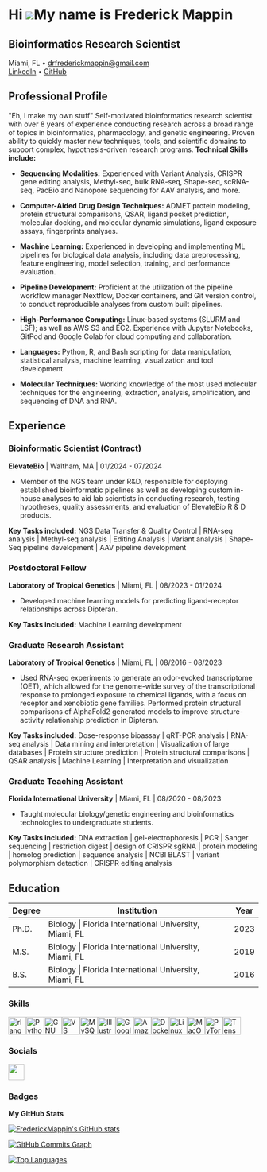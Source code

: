 Hi ![](https://user-images.githubusercontent.com/18350557/176309783-0785949b-9127-417c-8b55-ab5a4333674e.gif)My name is Frederick Mappin
=====================================================================================================================================
## Bioinformatics Research Scientist
Miami, FL  • drfrederickmappin@gmail.com  
[LinkedIn](https://www.linkedin.com/in/frederick-mappin/) • [GitHub](https://github.com/FrederickMappin)

## Professional Profile

"Eh, I make my own stuff"
Self-motivated bioinformatics research scientist with over 8 years of experience conducting research across a broad range of topics in bioinformatics, pharmacology, and genetic engineering. Proven ability to quickly master new techniques, tools, and scientific domains to support complex, hypothesis-driven research programs. **Technical Skills include:**

- **Sequencing Modalities:** Experienced with Variant Analysis, CRISPR gene editing analysis, Methyl-seq, bulk RNA-seq, Shape-seq, scRNA-seq, PacBio and Nanopore sequencing for AAV analysis, and more.

- **Computer-Aided Drug Design Techniques:** ADMET protein modeling, protein structural comparisons, QSAR, ligand pocket prediction, molecular docking, and molecular dynamic simulations, ligand exposure assays, fingerprints analyses.

- **Machine Learning:** Experienced in developing and implementing ML pipelines for biological data analysis, including data preprocessing, feature engineering, model selection, training, and performance evaluation.

- **Pipeline Development:** Proficient at the utilization of the pipeline workflow manager Nextflow, Docker containers, and Git version control, to conduct reproducible analyses from custom built pipelines.

- **High-Performance Computing:** Linux-based systems (SLURM and LSF); as well as AWS S3 and EC2. Experience with Jupyter Notebooks, GitPod and Google Colab for cloud computing and collaboration.

- **Languages:** Python, R, and Bash scripting for data manipulation, statistical analysis, machine learning, visualization and tool development.

- **Molecular Techniques:** Working knowledge of the most used molecular techniques for the engineering, extraction, analysis, amplification, and sequencing of DNA and RNA.

## Experience

### Bioinformatic Scientist (Contract)
**ElevateBio** | Waltham, MA | 01/2024 - 07/2024

- Member of the NGS team under R&D, responsible for deploying established bioinformatic pipelines as well as developing custom in-house analyses to aid lab scientists in conducting research, testing hypotheses, quality assessments, and evaluation of ElevateBio R & D products.

**Key Tasks included:** NGS Data Transfer & Quality Control | RNA-seq analysis | Methyl-seq analysis | Editing Analysis | Variant analysis | Shape-Seq pipeline development | AAV pipeline development

### Postdoctoral Fellow
**Laboratory of Tropical Genetics** | Miami, FL | 08/2023 - 01/2024 

- Developed machine learning models for predicting ligand-receptor relationships across Dipteran.

**Key Tasks included:** Machine Learning development

### Graduate Research Assistant
**Laboratory of Tropical Genetics** | Miami, FL | 08/2016 - 08/2023 

- Used RNA-seq experiments to generate an odor-evoked transcriptome (OET), which allowed for the genome-wide survey of the transcriptional response to prolonged exposure to chemical ligands, with a focus on receptor and xenobiotic gene families. Performed protein structural comparisons of AlphaFold2 generated models to improve structure-activity relationship prediction in Dipteran.

**Key Tasks included:** Dose-response bioassay | qRT-PCR analysis | RNA-seq analysis | Data mining and interpretation | Visualization of large databases | Protein structure prediction | Protein structural comparisons | QSAR analysis | Machine Learning | Interpretation and visualization

### Graduate Teaching Assistant
**Florida International University** | Miami, FL | 08/2020 - 08/2023 

- Taught molecular biology/genetic engineering and bioinformatics technologies to undergraduate students.

**Key Tasks included:** DNA extraction | gel-electrophoresis | PCR | Sanger sequencing | restriction digest | design of CRISPR sgRNA | protein modeling | homolog prediction | sequence analysis | NCBI BLAST | variant polymorphism detection | CRISPR editing analysis

## Education

| Degree | Institution | Year |
|--------|-------------|------|
| Ph.D. | Biology \| Florida International University, Miami, FL | 2023 |
| M.S. | Biology \| Florida International University, Miami, FL | 2019 |
| B.S. | Biology \| Florida International University, Miami, FL | 2016 |



### Skills


<p align="left">
<a href="https://www.r-project.org/" target="_blank" rel="noreferrer"><img src="https://raw.githubusercontent.com/danielcranney/readme-generator/main/public/icons/skills/rlang-colored.svg" width="36" height="36" alt="rlang" /></a><a href="https://www.python.org/" target="_blank" rel="noreferrer"><img src="https://raw.githubusercontent.com/danielcranney/readme-generator/main/public/icons/skills/python-colored.svg" width="36" height="36" alt="Python" /></a><a href="https://www.gnu.org/software/bash/" target="_blank" rel="noreferrer"><img src="https://raw.githubusercontent.com/danielcranney/readme-generator/main/public/icons/skills/gnubash.svg" width="36" height="36" alt="GNU Bash" /></a><a href="https://code.visualstudio.com/" target="_blank" rel="noreferrer"><img src="https://raw.githubusercontent.com/danielcranney/readme-generator/main/public/icons/skills/visualstudiocode.svg" width="36" height="36" alt="VS Code" /></a><a href="https://www.mysql.com/" target="_blank" rel="noreferrer"><img src="https://raw.githubusercontent.com/danielcranney/readme-generator/main/public/icons/skills/mysql-colored.svg" width="36" height="36" alt="MySQL" /></a><a href="https://www.adobe.com/uk/products/illustrator.html" target="_blank" rel="noreferrer"><img src="https://raw.githubusercontent.com/danielcranney/readme-generator/main/public/icons/skills/illustrator-colored.svg" width="36" height="36" alt="Illustrator" /></a><a href="https://cloud.google.com/" target="_blank" rel="noreferrer"><img src="https://raw.githubusercontent.com/danielcranney/readme-generator/main/public/icons/skills/googlecloud-colored.svg" width="36" height="36" alt="Google Cloud" /></a><a href="https://aws.amazon.com" target="_blank" rel="noreferrer"><img src="https://raw.githubusercontent.com/danielcranney/readme-generator/main/public/icons/skills/aws-colored.svg" width="36" height="36" alt="Amazon Web Services" /></a><a href="https://www.docker.com/" target="_blank" rel="noreferrer"><img src="https://raw.githubusercontent.com/danielcranney/readme-generator/main/public/icons/skills/docker-colored.svg" width="36" height="36" alt="Docker" /></a><a href="https://www.linux.org" target="_blank" rel="noreferrer"><img src="https://raw.githubusercontent.com/danielcranney/readme-generator/main/public/icons/skills/linux-colored.svg" width="36" height="36" alt="Linux" /></a><a href="https://apple.com" target="_blank" rel="noreferrer"><img src="https://raw.githubusercontent.com/danielcranney/readme-generator/main/public/icons/skills/macos-colored.svg" width="36" height="36" alt="MacOS" /></a><a href="https://pytorch.org/" target="_blank" rel="noreferrer"><img src="https://raw.githubusercontent.com/danielcranney/readme-generator/main/public/icons/skills/pytorch-colored.svg" width="36" height="36" alt="PyTorch" /></a><a href="https://www.tensorflow.org/" target="_blank" rel="noreferrer"><img src="https://raw.githubusercontent.com/danielcranney/readme-generator/main/public/icons/skills/tensorflow-colored.svg" width="36" height="36" alt="TensorFlow" /></a>
</p>


### Socials

<p align="left"> <a href="https://www.github.com/FrederickMappin" target="_blank" rel="noreferrer"> <picture> <source media="(prefers-color-scheme: dark)" srcset="https://raw.githubusercontent.com/danielcranney/readme-generator/main/public/icons/socials/github-dark.svg" /> <source media="(prefers-color-scheme: light)" srcset="https://raw.githubusercontent.com/danielcranney/readme-generator/main/public/icons/socials/github.svg" /> <img src="https://raw.githubusercontent.com/danielcranney/readme-generator/main/public/icons/socials/github.svg" width="32" height="32" /> </picture> </a></p>

### Badges

<b>My GitHub Stats</b>

<a href="http://www.github.com/FrederickMappin"><img src="https://github-readme-stats.vercel.app/api?username=FrederickMappin&show_icons=true&hide=stars,prs,issues,contribs&title_color=0891b2&text_color=ffffff&icon_color=0891b2&bg_color=1c1917&hide_border=true&show_icons=true" alt="FrederickMappin's GitHub stats" /></a>

<a href="http://www.github.com/FrederickMappin"><img src="https://github-readme-activity-graph.cyclic.app/graph?username=FrederickMappin&bg_color=1c1917&color=ffffff&line=0891b2&point=ffffff&area_color=1c1917&area=true&hide_border=true&custom_title=GitHub%20Commits%20Graph" alt="GitHub Commits Graph" /></a>

<a href="https://github.com/FrederickMappin" align="left"><img src="https://github-readme-stats.vercel.app/api/top-langs/?username=FrederickMappin&langs_count=10&title_color=0891b2&text_color=ffffff&icon_color=0891b2&bg_color=1c1917&hide_border=true&locale=en&custom_title=Top%20%Languages" alt="Top Languages" /></a>
